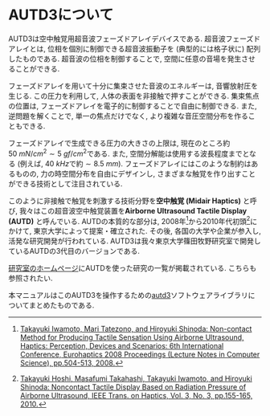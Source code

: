 # AUTD3について

AUTD3は空中触覚用超音波フェーズドアレイデバイスである.
超音波フェーズドアレイとは, 位相を個別に制御できる超音波振動子を (典型的には格子状に) 配列したものである.
超音波の位相を制御することで, 空間に任意の音場を発生させることができる.

フェーズドアレイを用いて十分に集束させた音波のエネルギーは, 音響放射圧を生じる.
この圧力を利用して, 人体の表面を非接触で押すことができる.
集束焦点の位置は, フェーズドアレイを電子的に制御することで自由に制御できる.
また, 逆問題を解くことで, 単一の焦点だけでなく, より複雑な音圧空間分布を作ることもできる.

フェーズドアレイで生成できる圧力の大きさの上限は, 現在のところ約$\SI{50}{mN/cm^2}\sim \SI{5}{gf/cm^2}$である.
また, 空間分解能は使用する波長程度までとなる (例えば, $\SI{40}{kHz}$で約$\sim\SI{8.5}{mm}$).
フェーズドアレイにはこのような制約はあるものの, 力の時空間分布を自由にデザインし, さまざまな触覚を作り出すことができる技術として注目されている.

このように非接触で触覚を刺激する技術分野を**空中触覚 (Midair Haptics)** と呼び, 我々はこの超音波空中触覚装置を**Airborne Ultrasound Tactile Display (AUTD)** と呼んでいる.
AUTDの本質的な部分は, 2008年[^1]から2010年代初頭[^2]にかけて, 東京大学によって提案・確立された.
その後, 各国の大学や企業が参入し, 活発な研究開発が行われている.
AUTD3は我々東京大学篠田牧野研究室で開発しているAUTDの3代目のバージョンである.

[研究室のホームページ](https://hapislab.org/airborne-ultrasound-tactile-display)にAUTDを使った研究の一覧が掲載されている. こちらも参照されたい.

本マニュアルはこのAUTD3を操作するための[autd3](https://github.com/shinolab/autd3)ソフトウェアライブラリについてまとめたものである.

[^1]: [Takayuki Iwamoto, Mari Tatezono, and Hiroyuki Shinoda: Non-contact Method for Producing Tactile Sensation Using Airborne Ultrasound, Haptics: Perception, Devices and Scenarios: 6th International Conference, Eurohaptics 2008 Proceedings (Lecture Notes in Computer Science), pp.504-513, 2008.](https://hapislab.org/public/hiroyuki_shinoda/research/pdf/08Eurohaptics_iwamoto.pdf)

[^2]: [Takayuki Hoshi, Masafumi Takahashi, Takayuki Iwamoto, and Hiroyuki Shinoda: Noncontact Tactile Display Based on Radiation Pressure of Airborne Ultrasound, IEEE Trans. on Haptics, Vol. 3, No. 3, pp.155-165, 2010.](https://hapislab.org/public/hiroyuki_shinoda/research/pdf/10_Trans_Haptics_Hoshi.pdf)

